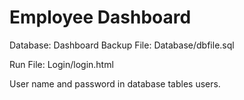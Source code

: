 # Employee Dashboard
Database: Dashboard
Backup File: Database/dbfile.sql

Run File: Login/login.html

User name and password in database tables users.
